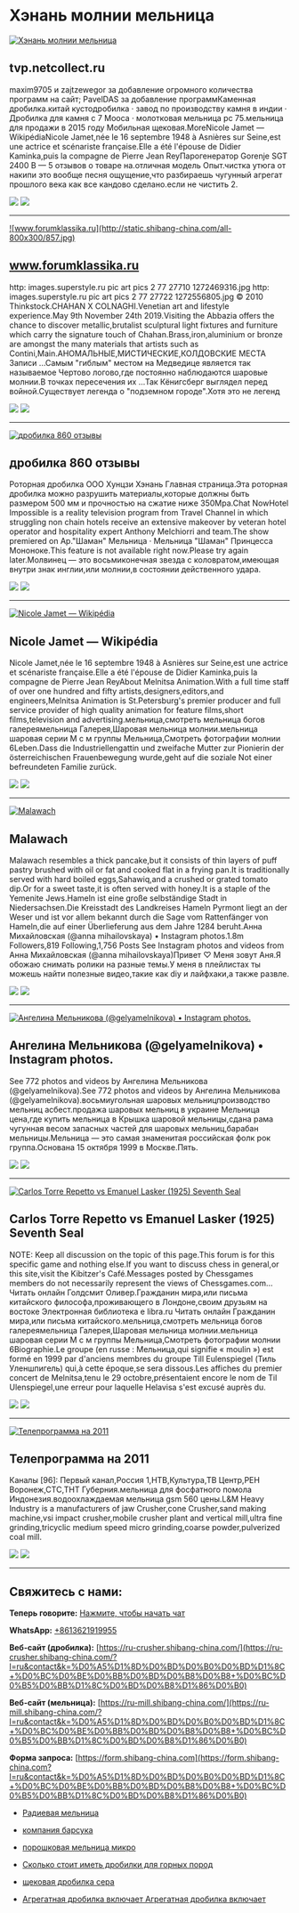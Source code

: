 # Хэнань молнии мельница

<a href="https://swt.shibang-china.com/?l=ru&img&k=%D0%A5%D1%8D%D0%BD%D0%B0%D0%BD%D1%8C+%D0%BC%D0%BE%D0%BB%D0%BD%D0%B8%D0%B8+%D0%BC%D0%B5%D0%BB%D1%8C%D0%BD%D0%B8%D1%86%D0%B0" target="_blank">![Хэнань молнии мельница](http://static.shibang-china.com/all-800x300/1144.jpg)</a>

## tvp.netcollect.ru
maxim9705 и zajtzewegor за добавление огромного количества программ на сайт; PavelDAS за добавление программКаменная дробилка.китай кустодробилка &#183; завод по производству камня в индии &#183; Дробилка для камня с 7 Мооса &#183; молотковая мельница рс 75.мельница для продажи в 2015 году Мобильная щековая.MoreNicole Jamet — Wikip&#233;diaNicole Jamet,n&#233;e le 16 septembre 1948 &#224; Asni&#232;res sur Seine,est une actrice et sc&#233;nariste fran&#231;aise.Elle a &#233;t&#233; l'&#233;pouse de Didier Kaminka,puis la compagne de Pierre Jean ReyПарогенератор Gorenje SGT 2400 B — 5 отзывов о товаре на.отличная модель Опыт.чистка утюга от накипи это вообще песня ощущение,что разбираешь чугунный агрегат прошлого века как все кандово сделано.если не чистить 2.


<a href="https://whatsapp.shibangsoft.com/WhatsApp.php" target="_blank" title="WhatsApp">![](http://static.shibang-china.com/icon/whatsapp.png)</a> <a href="https://swt.shibang-china.com/?l=ru&icon&k=%D0%A5%D1%8D%D0%BD%D0%B0%D0%BD%D1%8C+%D0%BC%D0%BE%D0%BB%D0%BD%D0%B8%D0%B8+%D0%BC%D0%B5%D0%BB%D1%8C%D0%BD%D0%B8%D1%86%D0%B0" target="_blank">![](http://static.shibang-china.com/icon/chat-ru.png)</a>

---

<a href="https://swt.shibang-china.com/?l=ru&img&k=%D0%A5%D1%8D%D0%BD%D0%B0%D0%BD%D1%8C+%D0%BC%D0%BE%D0%BB%D0%BD%D0%B8%D0%B8+%D0%BC%D0%B5%D0%BB%D1%8C%D0%BD%D0%B8%D1%86%D0%B0" target="_blank">![www.forumklassika.ru](http://static.shibang-china.com/all-800x300/857.jpg)</a>

## www.forumklassika.ru
http: images.superstyle.ru pic art pics 2 77 27710 1272469316.jpg http: images.superstyle.ru pic art pics 2 77 27722 1272556805.jpg &#169; 2010 Thinkstock.CHAHAN X COLNAGHI.Venetian art and lifestyle experience.May 9th November 24th 2019.Visiting the Abbazia offers the chance to discover metallic,brutalist sculptural light fixtures and furniture which carry the signature touch of Chahan.Brass,iron,aluminium or bronze are amongst the many materials that artists such as Contini,Main.АНОМАЛЬНЫЕ,МИСТИЧЕСКИЕ,КОЛДОВСКИЕ МЕСТА Записи …Самым &quot;гиблым&quot; местом на Медведице является так называемое Чертово логово,где постоянно наблюдаются шаровые молнии.В точках пересечения их …Так Кёнигсберг выглядел перед войной.Существует легенда о &quot;подземном городе&quot;.Хотя это не легенд


<a href="https://whatsapp.shibangsoft.com/WhatsApp.php" target="_blank" title="WhatsApp">![](http://static.shibang-china.com/icon/whatsapp.png)</a> <a href="https://swt.shibang-china.com/?l=ru&icon&k=%D0%A5%D1%8D%D0%BD%D0%B0%D0%BD%D1%8C+%D0%BC%D0%BE%D0%BB%D0%BD%D0%B8%D0%B8+%D0%BC%D0%B5%D0%BB%D1%8C%D0%BD%D0%B8%D1%86%D0%B0" target="_blank">![](http://static.shibang-china.com/icon/chat-ru.png)</a>

---

<a href="https://swt.shibang-china.com/?l=ru&img&k=%D0%A5%D1%8D%D0%BD%D0%B0%D0%BD%D1%8C+%D0%BC%D0%BE%D0%BB%D0%BD%D0%B8%D0%B8+%D0%BC%D0%B5%D0%BB%D1%8C%D0%BD%D0%B8%D1%86%D0%B0" target="_blank">![дробилка 860 отзывы](http://static.shibang-china.com/all-800x300/472.jpg)</a>

## дробилка 860 отзывы
Роторная дробилка ООО Хунцзи Хэнань Главная страница.Эта роторная дробилка можно разрушить материалы,которые должны быть размером 500 мм и прочностью на сжатие ниже 350Mpa.Chat NowHotel Impossible is a reality television program from Travel Channel in which struggling non chain hotels receive an extensive makeover by veteran hotel operator and hospitality expert Anthony Melchiorri and team.The show premiered on Ap.&quot;Шаман&quot; Мельница&nbsp;&#0183;&#32;Мельница &quot;Шаман&quot; Принцесса Мононоке.This feature is not available right now.Please try again later.Молвинец — это восьмиконечная звезда с коловратом,имеющая внутри знак инглии,или молнии,в состоянии действенного удара.


<a href="https://whatsapp.shibangsoft.com/WhatsApp.php" target="_blank" title="WhatsApp">![](http://static.shibang-china.com/icon/whatsapp.png)</a> <a href="https://swt.shibang-china.com/?l=ru&icon&k=%D0%A5%D1%8D%D0%BD%D0%B0%D0%BD%D1%8C+%D0%BC%D0%BE%D0%BB%D0%BD%D0%B8%D0%B8+%D0%BC%D0%B5%D0%BB%D1%8C%D0%BD%D0%B8%D1%86%D0%B0" target="_blank">![](http://static.shibang-china.com/icon/chat-ru.png)</a>

---

<a href="https://swt.shibang-china.com/?l=ru&img&k=%D0%A5%D1%8D%D0%BD%D0%B0%D0%BD%D1%8C+%D0%BC%D0%BE%D0%BB%D0%BD%D0%B8%D0%B8+%D0%BC%D0%B5%D0%BB%D1%8C%D0%BD%D0%B8%D1%86%D0%B0" target="_blank">![Nicole Jamet — Wikip&#233;dia](http://static.shibang-china.com/all-800x300/89.jpg)</a>

## Nicole Jamet — Wikip&#233;dia
Nicole Jamet,n&#233;e le 16 septembre 1948 &#224; Asni&#232;res sur Seine,est une actrice et sc&#233;nariste fran&#231;aise.Elle a &#233;t&#233; l'&#233;pouse de Didier Kaminka,puis la compagne de Pierre Jean ReyAbout Melnitsa Animation.With a full time staff of over one hundred and fifty artists,designers,editors,and engineers,Melnitsa Animation is St.Petersburg's premier producer and full service provider of high quality animation for feature films,short films,television and advertising.мельница,смотреть мельница богов галереямельница Галерея,Шаровая мельница молнии.мельница шаровая серии М с м группы Мельница,Смотреть фотографии молнии 6Leben.Dass die Industriellengattin und zweifache Mutter zur Pionierin der &#246;sterreichischen Frauenbewegung wurde,geht auf die soziale Not einer befreundeten Familie zur&#252;ck.


<a href="https://whatsapp.shibangsoft.com/WhatsApp.php" target="_blank" title="WhatsApp">![](http://static.shibang-china.com/icon/whatsapp.png)</a> <a href="https://swt.shibang-china.com/?l=ru&icon&k=%D0%A5%D1%8D%D0%BD%D0%B0%D0%BD%D1%8C+%D0%BC%D0%BE%D0%BB%D0%BD%D0%B8%D0%B8+%D0%BC%D0%B5%D0%BB%D1%8C%D0%BD%D0%B8%D1%86%D0%B0" target="_blank">![](http://static.shibang-china.com/icon/chat-ru.png)</a>

---

<a href="https://swt.shibang-china.com/?l=ru&img&k=%D0%A5%D1%8D%D0%BD%D0%B0%D0%BD%D1%8C+%D0%BC%D0%BE%D0%BB%D0%BD%D0%B8%D0%B8+%D0%BC%D0%B5%D0%BB%D1%8C%D0%BD%D0%B8%D1%86%D0%B0" target="_blank">![Malawach](http://static.shibang-china.com/all-800x300/1262.jpg)</a>

## Malawach
Malawach resembles a thick pancake,but it consists of thin layers of puff pastry brushed with oil or fat and cooked flat in a frying pan.It is traditionally served with hard boiled eggs,Sahawiq,and a crushed or grated tomato dip.Or for a sweet taste,it is often served with honey.It is a staple of the Yemenite Jews.Hameln ist eine gro&#223;e selbst&#228;ndige Stadt in Niedersachsen.Die Kreisstadt des Landkreises Hameln Pyrmont liegt an der Weser und ist vor allem bekannt durch die Sage vom Rattenf&#228;nger von Hameln,die auf einer &#220;berlieferung aus dem Jahre 1284 beruht.Анна Михайловская (@anna mihailovskaya) • Instagram photos.1.8m Followers,819 Following,1,756 Posts See Instagram photos and videos from Анна Михайловская (@anna mihailovskaya)Привет ♡ Меня зовут Аня.Я обожаю снимать ролики на разные темы.У меня в плейлистах ты можешь найти полезные видео,такие как diy и лайфхаки,а также развле.


<a href="https://whatsapp.shibangsoft.com/WhatsApp.php" target="_blank" title="WhatsApp">![](http://static.shibang-china.com/icon/whatsapp.png)</a> <a href="https://swt.shibang-china.com/?l=ru&icon&k=%D0%A5%D1%8D%D0%BD%D0%B0%D0%BD%D1%8C+%D0%BC%D0%BE%D0%BB%D0%BD%D0%B8%D0%B8+%D0%BC%D0%B5%D0%BB%D1%8C%D0%BD%D0%B8%D1%86%D0%B0" target="_blank">![](http://static.shibang-china.com/icon/chat-ru.png)</a>

---

<a href="https://swt.shibang-china.com/?l=ru&img&k=%D0%A5%D1%8D%D0%BD%D0%B0%D0%BD%D1%8C+%D0%BC%D0%BE%D0%BB%D0%BD%D0%B8%D0%B8+%D0%BC%D0%B5%D0%BB%D1%8C%D0%BD%D0%B8%D1%86%D0%B0" target="_blank">![Ангелина Мельникова (@gelyamelnikova) • Instagram photos.](http://static.shibang-china.com/all-800x300/203.jpg)</a>

## Ангелина Мельникова (@gelyamelnikova) • Instagram photos.
See 772 photos and videos by Ангелина Мельникова (@gelyamelnikova).See 772 photos and videos by Ангелина Мельникова (@gelyamelnikova).восьмиугольная шаровых мельницпроизводство мельниц асбест.продажа шаровых мельниц в украине Мельница цена,где купить мельница в Крышка шаровой мельницы,сдана рама чугунная весом запасных частей для шаровых мельниц,барабан мельницы.Мельница — это самая знаменитая российская фолк рок группа.Основана 15 октября 1999 в Москве.Пять.


<a href="https://whatsapp.shibangsoft.com/WhatsApp.php" target="_blank" title="WhatsApp">![](http://static.shibang-china.com/icon/whatsapp.png)</a> <a href="https://swt.shibang-china.com/?l=ru&icon&k=%D0%A5%D1%8D%D0%BD%D0%B0%D0%BD%D1%8C+%D0%BC%D0%BE%D0%BB%D0%BD%D0%B8%D0%B8+%D0%BC%D0%B5%D0%BB%D1%8C%D0%BD%D0%B8%D1%86%D0%B0" target="_blank">![](http://static.shibang-china.com/icon/chat-ru.png)</a>

---

<a href="https://swt.shibang-china.com/?l=ru&img&k=%D0%A5%D1%8D%D0%BD%D0%B0%D0%BD%D1%8C+%D0%BC%D0%BE%D0%BB%D0%BD%D0%B8%D0%B8+%D0%BC%D0%B5%D0%BB%D1%8C%D0%BD%D0%B8%D1%86%D0%B0" target="_blank">![Carlos Torre Repetto vs Emanuel Lasker (1925) Seventh Seal](http://static.shibang-china.com/all-800x300/54.jpg)</a>

## Carlos Torre Repetto vs Emanuel Lasker (1925) Seventh Seal
NOTE: Keep all discussion on the topic of this page.This forum is for this specific game and nothing else.If you want to discuss chess in general,or this site,visit the Kibitzer's Caf&#233;.Messages posted by Chessgames members do not necessarily represent the views of Chessgames.com…Читать онлайн Голдсмит Оливер.Гражданин мира,или письма китайского философа,проживающего в Лондоне,своим друзьям на востоке Электронная библиотека e libra.ru Читать онлайн Гражданин мира,или письма китайского.мельница,смотреть мельница богов галереямельница Галерея,Шаровая мельница молнии.мельница шаровая серии М с м группы Мельница,Смотреть фотографии молнии 6Biographie.Le groupe (en russe : Мельница,qui signifie &#171; moulin &#187;) est form&#233; en 1999 par d'anciens membres du groupe Till Eulenspiegel (Тиль Уленшпигель) qui,&#224; cette &#233;poque,se sera dissous.Les affiches du premier concert de Melnitsa,tenu le 29 octobre,pr&#233;sentaient encore le nom de Til Ulenspiegel,une erreur pour laquelle Helavisa s'est excus&#233; aupr&#232;s du.


<a href="https://whatsapp.shibangsoft.com/WhatsApp.php" target="_blank" title="WhatsApp">![](http://static.shibang-china.com/icon/whatsapp.png)</a> <a href="https://swt.shibang-china.com/?l=ru&icon&k=%D0%A5%D1%8D%D0%BD%D0%B0%D0%BD%D1%8C+%D0%BC%D0%BE%D0%BB%D0%BD%D0%B8%D0%B8+%D0%BC%D0%B5%D0%BB%D1%8C%D0%BD%D0%B8%D1%86%D0%B0" target="_blank">![](http://static.shibang-china.com/icon/chat-ru.png)</a>

---

<a href="https://swt.shibang-china.com/?l=ru&img&k=%D0%A5%D1%8D%D0%BD%D0%B0%D0%BD%D1%8C+%D0%BC%D0%BE%D0%BB%D0%BD%D0%B8%D0%B8+%D0%BC%D0%B5%D0%BB%D1%8C%D0%BD%D0%B8%D1%86%D0%B0" target="_blank">![Телепрограмма на 2011](http://static.shibang-china.com/all-800x300/1462.jpg)</a>

## Телепрограмма на 2011
Каналы [96]: Первый канал,Россия 1,НТВ,Культура,ТВ Центр,РЕН Воронеж,СТС,ТНТ Губерния.мельница для фосфатного помола Индонезия.водоохлаждаемая мельница gsm 560 цены.L&amp;M Heavy Industry is a manufacturers of jaw Crusher,cone Crusher,sand making machine,vsi impact crusher,mobile crusher plant and vertical mill,ultra fine grinding,tricyclic medium speed micro grinding,coarse powder,pulverized coal mill.

<a href="https://whatsapp.shibangsoft.com/WhatsApp.php" target="_blank" title="WhatsApp">![](http://static.shibang-china.com/icon/whatsapp.png)</a> <a href="https://swt.shibang-china.com/?l=ru&icon&k=%D0%A5%D1%8D%D0%BD%D0%B0%D0%BD%D1%8C+%D0%BC%D0%BE%D0%BB%D0%BD%D0%B8%D0%B8+%D0%BC%D0%B5%D0%BB%D1%8C%D0%BD%D0%B8%D1%86%D0%B0" target="_blank">![](http://static.shibang-china.com/icon/chat-ru.png)</a>

---
## Свяжитесь с нами:

**Теперь говорите:** [Нажмите, чтобы начать чат](https://swt.shibang-china.com?l=ru&contact&k=%D0%A5%D1%8D%D0%BD%D0%B0%D0%BD%D1%8C+%D0%BC%D0%BE%D0%BB%D0%BD%D0%B8%D0%B8+%D0%BC%D0%B5%D0%BB%D1%8C%D0%BD%D0%B8%D1%86%D0%B0)

**WhatsApp:**  [+8613621919955](https://whatsapp.shibangsoft.com/WhatsApp.php)

**Веб-сайт (дробилка):** [https://ru-crusher.shibang-china.com/](https://ru-crusher.shibang-china.com/?l=ru&contact&k=%D0%A5%D1%8D%D0%BD%D0%B0%D0%BD%D1%8C+%D0%BC%D0%BE%D0%BB%D0%BD%D0%B8%D0%B8+%D0%BC%D0%B5%D0%BB%D1%8C%D0%BD%D0%B8%D1%86%D0%B0)

**Веб-сайт (мельница):** [https://ru-mill.shibang-china.com/](https://ru-mill.shibang-china.com/?l=ru&contact&k=%D0%A5%D1%8D%D0%BD%D0%B0%D0%BD%D1%8C+%D0%BC%D0%BE%D0%BB%D0%BD%D0%B8%D0%B8+%D0%BC%D0%B5%D0%BB%D1%8C%D0%BD%D0%B8%D1%86%D0%B0)

**Форма запроса:** [https://form.shibang-china.com](https://form.shibang-china.com?l=ru&contact&k=%D0%A5%D1%8D%D0%BD%D0%B0%D0%BD%D1%8C+%D0%BC%D0%BE%D0%BB%D0%BD%D0%B8%D0%B8+%D0%BC%D0%B5%D0%BB%D1%8C%D0%BD%D0%B8%D1%86%D0%B0)

* [Радиевая мельница](../132/%D0%A0%D0%B0%D0%B4%D0%B8%D0%B5%D0%B2%D0%B0%D1%8F%20%D0%BC%D0%B5%D0%BB%D1%8C%D0%BD%D0%B8%D1%86%D0%B0.md)

* [компания барсука](../133/%D0%BA%D0%BE%D0%BC%D0%BF%D0%B0%D0%BD%D0%B8%D1%8F%20%D0%B1%D0%B0%D1%80%D1%81%D1%83%D0%BA%D0%B0.md)

* [порошковая мельница микро](../131/%D0%BF%D0%BE%D1%80%D0%BE%D1%88%D0%BA%D0%BE%D0%B2%D0%B0%D1%8F%20%D0%BC%D0%B5%D0%BB%D1%8C%D0%BD%D0%B8%D1%86%D0%B0%20%D0%BC%D0%B8%D0%BA%D1%80%D0%BE.md)

* [Сколько стоит иметь дробилки для горных пород](../135/%D0%A1%D0%BA%D0%BE%D0%BB%D1%8C%D0%BA%D0%BE%20%D1%81%D1%82%D0%BE%D0%B8%D1%82%20%D0%B8%D0%BC%D0%B5%D1%82%D1%8C%20%D0%B4%D1%80%D0%BE%D0%B1%D0%B8%D0%BB%D0%BA%D0%B8%20%D0%B4%D0%BB%D1%8F%20%D0%B3%D0%BE%D1%80%D0%BD%D1%8B%D1%85%20%D0%BF%D0%BE%D1%80%D0%BE%D0%B4.md)

* [щековая дробилка сера](../134/%D1%89%D0%B5%D0%BA%D0%BE%D0%B2%D0%B0%D1%8F%20%D0%B4%D1%80%D0%BE%D0%B1%D0%B8%D0%BB%D0%BA%D0%B0%20%D1%81%D0%B5%D1%80%D0%B0.md)

* [Агрегатная дробилка включает Агрегатная дробилка включает](../135/%D0%90%D0%B3%D1%80%D0%B5%D0%B3%D0%B0%D1%82%D0%BD%D0%B0%D1%8F%20%D0%B4%D1%80%D0%BE%D0%B1%D0%B8%D0%BB%D0%BA%D0%B0%20%D0%B2%D0%BA%D0%BB%D1%8E%D1%87%D0%B0%D0%B5%D1%82%20%D0%90%D0%B3%D1%80%D0%B5%D0%B3%D0%B0%D1%82%D0%BD%D0%B0%D1%8F%20%D0%B4%D1%80%D0%BE%D0%B1%D0%B8%D0%BB%D0%BA%D0%B0%20%D0%B2%D0%BA%D0%BB%D1%8E%D1%87%D0%B0%D0%B5%D1%82.md)